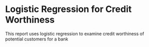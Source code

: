 # Logistic Regression for Credit Worthiness
 This report uses logistic regression to examine credit worthiness of potential customers for a bank
